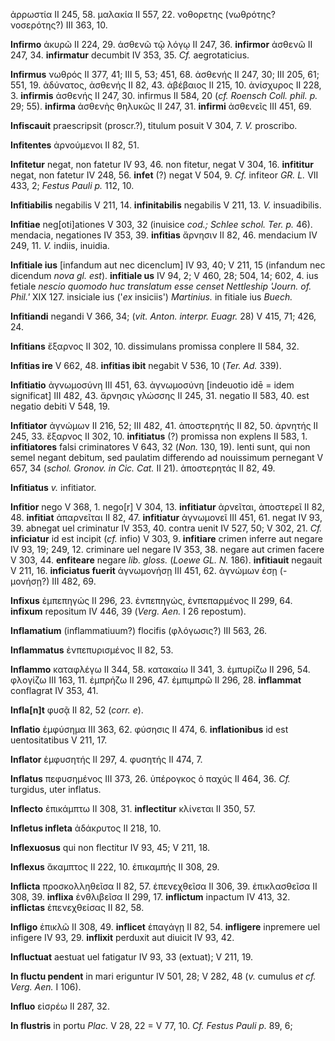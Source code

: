ἀρρωστία II 245, 58. μαλακία II 557, 22. νοθορετης (νωθρότης?
νοσερότης?) III 363, 10.

**Infirmo** ἀκυρῶ II 224, 29. ἀσθενῶ τῷ λόγῳ II 247, 36. **infirmor**
ἀσθενῶ II 247, 34. **infirmatur** decumbit IV 353, 35. *Cf.*
aegrotaticius.

**Infirmus** νωθρός II 377, 41; III 5, 53; 451, 68. ἀσθενής II 247, 30;
III 205, 61; 551, 19. ἀδύνατος, ἀσθενής II 82, 43. ἀβέβαιος II 215, 10.
ἀνίσχυρος II 228, 3. **infirmis** ἀσθενής II 247, 30. infirmus II 584,
20 (*cf. Roensch Coll. phil. p.* 29; 55). **infirma** ἀσθενὴς θηλυκῶς II
247, 31. **infirmi** ἀσθενεῖς III 451, 69.

**Infiscauit** praescripsit (proscr.?), titulum posuit V 304, 7. *V.*
proscribo.

**Infitentes** ἀρνούμενοι II 82, 51.

**Infitetur** negat, non fatetur IV 93, 46. non fitetur, negat V 304,
16. **infititur** negat, non fatetur IV 248, 56. **infet** (?) negat V
504, 9. *Cf.* infiteor *GR. L.* VII 433, 2; *Festus Pauli p.* 112, 10.

**Infitiabilis** negabilis V 211, 14. **infinitabilis** negabilis V 211,
13. *V.* insuadibilis.

**Infitiae** neg[oti]ationes V 303, 32 (inuisice *cod.; Schlee schol.
Ter. p.* 46). mendacia, negationes IV 353, 39. **infitias** ἄρνησιν II
82, 46. mendacium IV 249, 11. *V.* indiis, inuidia.

**Infitiale ius** [infandum aut nec dicenclum] IV 93, 40; V 211, 15
(infandum nec dicendum *nova gl. est*). **infitiale us** IV 94, 2; V
460, 28; 504, 14; 602, 4. ius fetiale *nescio quomodo huc translatum
esse censet Nettleship 'Journ. of. Phil.'* XIX 127. insiciale ius ('*ex*
insiciis') *Martinius.* in fitiale ius *Buech.*

**Infitiandi** negandi V 366, 34; (*vit. Anton. interpr. Euagr.* 28) V
415, 71; 426, 24.

**Infitians** ἔξαρνος II 302, 10. dissi­mulans promissa conplere II 584,
32.

**Infitias ire** V 662, 48. **infitias ibit** negabit V 536, 10 (*Ter.*
*Ad.* 339).

**Infitiatio** ἀγνωμοσύνη III 451, 63. ἀγνωμοσύνη [indeuotio idē = idem
significat] III 482, 43. ἄρνησις γλώσσης II 245, 31. negatio II 583,
40. est negatio debiti V 548, 19.

**Infitiator** ἀγνώμων II 216, 52; III 482, 41. ἀποστερητής II 82, 50.
ἀρνητής II 245, 33. ἔξαρνος II 302, 10. **infitiatus** (?) promissa non
explens II 583, 1. **infitiatores** falsi criminatores V 643, 32 (*Non.*
130, 19). lenti sunt, qui non semel negant debitum, sed paulatim
differendo ad nouissimum pernegant V 657, 34 (*schol. Gronov. in Cic.
Cat.* II 21). ἀποστερητάς II 82, 49.

**Infitiatus** *v.* infitiator.

**Infitior** nego V 368, 1. nego[r] V 304, 13. **infitiatur**
ἀρνεῖται, ἀποστερεῖ II 82, 48. **infitiat** ἀπαρνεῖται II 82, 47.
**infitiatur** ἀγνωμονεῖ III 451, 61. negat IV 93, 39. abnegat uel
criminatur IV 353, 40. contra uenit IV 527, 50; V 302, 21. *Cf.*
**inficiatur** id est incipit (*cf.* infio) V 303, 9. **infitiare**
crimen inferre aut negare IV 93, 19; 249, 12. criminare uel negare IV
353, 38. negare aut crimen facere V 303, 44. **enfiteare** negare *lib.
gloss.* (*Loewe GL. N.* 186). **infitiauit** negauit V 211, 16.
**inficiatus fuerit** ἀγνωμονήσῃ III 451, 62. ἀγνώμων ἐσῃ (-μονήσῃ?) III
482, 69.

**Infixus** ἐμπεπηγώς II 296, 23. ἐνπεπηγώς, ἐνπεπαρμένος II 299, 64.
**infixum** repositum IV 446, 39 (*Verg. Aen.* I 26 repostum).

**Inflamatium** (inflammatiuum?) flocifis (φλόγωσις?) III 563, 26.

**Inflammatus** ἐνπεπυρισμένος II 82, 53.

**Inflammo** καταφλέγω II 344, 58. κατακαίω II 341, 3. ἐμπυρίζω II 296,
54. φλογίζω III 163, 11. ἐμπρήζω II 296, 47. ἐμπιμπρῶ II 296, 28.
**inflammat** conflagrat IV 353, 41.

**Infla[n]t** φυσᾷ II 82, 52 (*corr. e*).

**Inflatio** ἐμφύσημα III 363, 62. φύσησις II 474, 6. **inflationibus**
id est uentositatibus V 211, 17.

**Inflator** ἐμφυσητής II 297, 4. φυσητής II 474, 7.

**Inflatus** πεφυσημένος III 373, 26. ὑπέρογκος ὁ παχύς II 464, 36.
*Cf.* turgidus, uter inflatus.

**Inflecto** ἐπικάμπτω II 308, 31. **inflectitur** κλίνεται II 350, 57.

**Infletus infleta** ἀδάκρυτος II 218, 10.

**Inflexuosus** qui non flectitur IV 93, 45; V 211, 18.

**Inflexus** ἄκαμπτος II 222, 10. ἐπικαμπής II 308, 29.

**Inflicta** προσκολληθεῖσα II 82, 57. ἐπενεχθεῖσα II 306, 39.
ἐπικλασθεῖσα II 308, 39. **inflixa** ἐνθλιβεῖσα II 299, 17.
**inflictum** inpactum IV 413, 32. **inflictas** ἐπενεχθείσας II 82, 58.

**Infligo** ἐπικλῶ II 308, 49. **inflicet** ἐπαγάγῃ II 82, 54.
**infligere** inpremere uel infigere IV 93, 29. **inflixit** perduxit
aut diuicit IV 93, 42.

**Influctuat** aestuat uel fatigatur IV 93, 33 (extuat); V 211, 19.

**In fluctu pendent** in mari eriguntur IV 501, 28; V 282, 48 (*v.*
cumulus *et cf. Verg. Aen.* I 106).

**Influo** εἰσρέω II 287, 32.

**In flustris** in portu *Plac.* V 28, 22 = V 77, 10. *Cf. Festus Pauli
p.* 89, 6;
